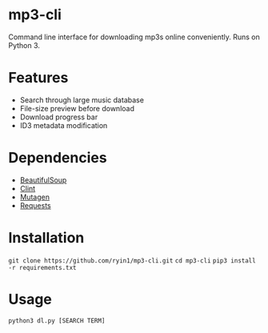 # mp3-cli
Command line interface for downloading mp3s online conveniently. Runs on Python 3.

# Features
* Search through large music database
* File-size preview before download
* Download progress bar
* ID3 metadata modification

# Dependencies
* [BeautifulSoup](http://www.crummy.com/software/BeautifulSoup/)
* [Clint](https://pypi.python.org/pypi/clint/)
* [Mutagen](https://mutagen.readthedocs.org/en/latest/)
* [Requests](http://docs.python-requests.org/en/latest/)

# Installation
`git clone https://github.com/ryin1/mp3-cli.git`
`cd mp3-cli`
`pip3 install -r requirements.txt`

# Usage
`python3 dl.py [SEARCH TERM]`
